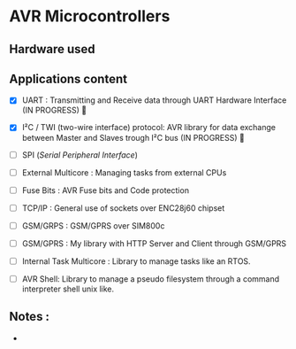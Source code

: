 # AVR Microcontrollers



## Hardware used



## Applications content
* [x] UART : Transmitting and Receive data through UART Hardware Interface (IN PROGRESS) :pushpin:
* [x] I²C / TWI (two-wire interface) protocol: AVR library for data exchange between Master and Slaves trough I²C bus (IN PROGRESS) :pushpin:
* [ ] SPI (*Serial Peripheral Interface*) 
* [ ] External Multicore : Managing tasks from external CPUs
* [ ] Fuse Bits : AVR Fuse bits and Code protection
* [ ] TCP/IP : General use of sockets over ENC28j60 chipset
* [ ] GSM/GRPS : GSM/GPRS over SIM800c 
* [ ] GSM/GPRS : My library with HTTP Server and Client through GSM/GPRS
* [ ] Internal Task Multicore : Library to manage tasks like an RTOS.
* [ ] AVR Shell: Library to manage a pseudo filesystem through a command interpreter shell unix like.
 

## Notes : 
- 
